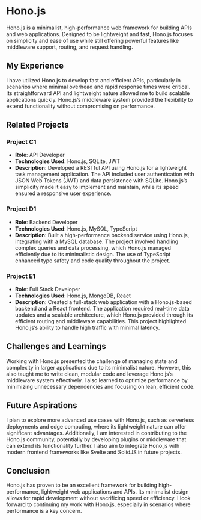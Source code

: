 # Hono.js

Hono.js is a minimalist, high-performance web framework for building APIs and web applications. Designed to be lightweight and fast, Hono.js focuses on simplicity and ease of use while still offering powerful features like middleware support, routing, and request handling.

## My Experience

I have utilized Hono.js to develop fast and efficient APIs, particularly in scenarios where minimal overhead and rapid response times were critical. Its straightforward API and lightweight nature allowed me to build scalable applications quickly. Hono.js’s middleware system provided the flexibility to extend functionality without compromising on performance.

## Related Projects

### Project C1
- **Role**: API Developer
- **Technologies Used**: Hono.js, SQLite, JWT
- **Description**: Developed a RESTful API using Hono.js for a lightweight task management application. The API included user authentication with JSON Web Tokens (JWT) and data persistence with SQLite. Hono.js’s simplicity made it easy to implement and maintain, while its speed ensured a responsive user experience.

### Project D1
- **Role**: Backend Developer
- **Technologies Used**: Hono.js, MySQL, TypeScript
- **Description**: Built a high-performance backend service using Hono.js, integrating with a MySQL database. The project involved handling complex queries and data processing, which Hono.js managed efficiently due to its minimalistic design. The use of TypeScript enhanced type safety and code quality throughout the project.

### Project E1
- **Role**: Full Stack Developer
- **Technologies Used**: Hono.js, MongoDB, React
- **Description**: Created a full-stack web application with a Hono.js-based backend and a React frontend. The application required real-time data updates and a scalable architecture, which Hono.js provided through its efficient routing and middleware capabilities. This project highlighted Hono.js’s ability to handle high traffic with minimal latency.

## Challenges and Learnings

Working with Hono.js presented the challenge of managing state and complexity in larger applications due to its minimalist nature. However, this also taught me to write clean, modular code and leverage Hono.js’s middleware system effectively. I also learned to optimize performance by minimizing unnecessary dependencies and focusing on lean, efficient code.

## Future Aspirations

I plan to explore more advanced use cases with Hono.js, such as serverless deployments and edge computing, where its lightweight nature can offer significant advantages. Additionally, I am interested in contributing to the Hono.js community, potentially by developing plugins or middleware that can extend its functionality further. I also aim to integrate Hono.js with modern frontend frameworks like Svelte and SolidJS in future projects.

## Conclusion

Hono.js has proven to be an excellent framework for building high-performance, lightweight web applications and APIs. Its minimalist design allows for rapid development without sacrificing speed or efficiency. I look forward to continuing my work with Hono.js, especially in scenarios where performance is a key concern.
